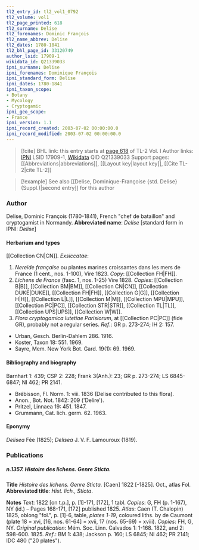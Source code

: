```yaml
---
tl2_entry_id: tl2_vol1_0792
tl2_volume: vol1
tl2_page_printed: 618
tl2_surname: Delise
tl2_forenames: Dominic François
tl2_name_abbrev: Delise
tl2_dates: 1780-1841
tl2_bhl_page_id: 33120749
author_lsid: 17909-1
wikidata_id: Q21339033
ipni_surname: Delise
ipni_forenames: Dominique François
ipni_standard_form: Delise
ipni_dates: 1780-1841
ipni_taxon_scope: 
- Botany
- Mycology
- Cryptogamic
ipni_geo_scope: 
- France
ipni_version: 1.1
ipni_record_created: 2003-07-02 00:00:00.0
ipni_record_modified: 2003-07-02 00:00:00.0
---
```


> [!cite] BHL link: this entry starts at [page 618](https://www.biodiversitylibrary.org/page/33120749) of TL-2 Vol. I
> Author links: [IPNI](https://www.ipni.org/a/17909-1) LSID 17909-1, [Wikidata](https://www.wikidata.org/wiki/Q21339033) QID Q21339033
> Support pages: [[Abbreviations|abbreviations]], [[Layout key|layout key]], [[Cite TL-2|cite TL-2]]

> [!example] See also [[Delise, Dominique-Françoise {std. Delise} (Suppl.)|second entry]] for this author

### Author

Delise, Dominic François (1780-1841), French "chef de bataillon" and cryptogamist in Normandy. 
**Abbreviated name**: *Delise* \[standard form in IPNI: *Delise*\]

#### Herbarium and types

[[Collection CN|CN]].
*Exsiccatae*:
1. *Nereide française* ou plantes marines croissantes dans les mers de France (1 cent., nos. 1-100), Vire 1823. *Copy*: [[Collection FH|FH]].
2. *Lichens de France* (fasc. 1, nos. 1-25) Vire 1828. *Copies*: [[Collection B|B]], [[Collection BM|BM]], [[Collection CN|CN]], [[Collection DUKE|DUKE]], [[Collection FH|FH]], [[Collection G|G]], [[Collection H|H]], [[Collection L|L]], [[Collection M|M]], [[Collection MPU|MPU]], [[Collection PC|PC]], [[Collection STR|STR]], [[Collection TL|TL]], [[Collection UPS|UPS]], [[Collection W|W]].
3. *Flora cryptogamica lutetiae Parisiorum*, at [[Collection PC|PC]] (fide GR), probably not a regular series.
*Ref*.: GR p. 273-274; IH 2: 157.
- Urban, Gesch. Berlin-Dahlem 286. 1916.
- Koster, Taxon 18: 551. 1969.
- Sayre, Mem. New York Bot. Gard. 19(1): 69. 1969.

#### Bibliography and biography

Barnhart 1: 439; CSP 2: 228; Frank 3(Anh.): 23; GR p. 273-274; LS 6845-6847; NI 462; PR 2141.
- Brébisson, Fl. Norm. 1: viii. 1836 (Delise contributed to this flora).
- Anon., Bot. Not. 1842: 209 ('Delire').
- Pritzel, Linnaea 19: 451. 1847.
- Grummann, Cat. lich. germ. 62. 1963.

#### Eponymy

*Delisea* Fée (1825); *Delisea* J. V. F. Lamouroux (1819).

### Publications

##### n.1357. Histoire des lichens. Genre Sticta.

**Title**
*Histoire des lichens. Genre Sticta.* \[Caen\] 1822 \[-1825\]. Oct., atlas Fol.
**Abbreviated title**: *Hist. lich., Sticta*.

**Notes**
*Text*: 1822 \[on t.p.\], p. \[1\]-171, \[172\], 1 tabl. *Copies*: G, FH (p. 1-167), NY (id.) – Pages 168-171, \[172\] published 1825.
*Atlas*: Caen (T. Chalopin) 1825, oblong "fol.", p. \[1\]-6, table, *plates 1-19*, coloured liths. by de Caumont (plate 18 = xvi, \[16, nos. 61-64\] = xvii, 17 (nos. 65-69) = xviii). *Copies*: FH, G, NY.
*Original publication*: Mém. Soc. Linn. Calvados 1: 1-168. 1822, and 2: 598-600. 1825.
*Ref*.: BM 1: 438; Jackson p. 160; LS 6845; NI 462; PR 2141; IDC 480 ("20 plates").

